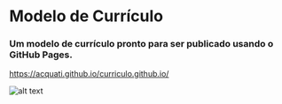 # Modelo de Currículo

### Um modelo de currículo pronto para ser publicado usando o GitHub Pages.

https://acquati.github.io/curriculo.github.io/

![alt text](https://github.com/Acquati/curriculo.github.io/blob/master/images/curriculo.png)
